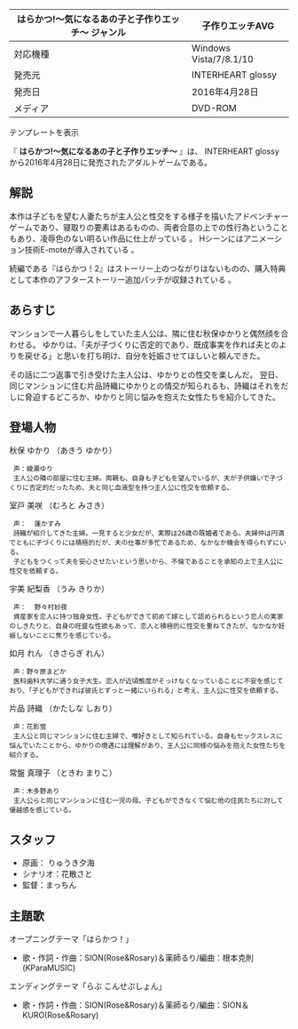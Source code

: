 はらかつ!〜気になるあの子と子作りエッチ〜  ジャンル  |  子作りエッチAVG   
---|---  
対応機種  |  Windows Vista/7/8.1/10   
発売元  |  INTERHEART glossy   
発売日  |  2016年4月28日   
メディア  |  DVD-ROM   
テンプレートを表示  
  
『 **はらかつ!〜気になるあの子と子作りエッチ〜** 』は、  INTERHEART glossy
から2016年4月28日に発売されたアダルトゲームである。

##  解説  

本作は子どもを望む人妻たちが主人公と性交をする様子を描いたアドベンチャーゲームであり、寝取りの要素はあるものの、両者合意の上での性行為ということもあり、凌辱色のない明るい作品に仕上がっている
  。 Hシーンにはアニメーション技術E-moteが導入されている    。

続編である『はらかつ！2』はストーリー上のつながりはないものの、購入特典として本作のアフターストーリー追加パッチが収録されている    。

##  あらすじ  

マンションで一人暮らしをしていた主人公は、隣に住む秋保ゆかりと偶然顔を合わせる。
ゆかりは、「夫が子づくりに否定的であり、既成事実を作れば夫とのよりを戻せる」と思いを打ち明け、自分を妊娠させてほしいと頼んできた。

その話に二つ返事で引き受けた主人公は、ゆかりとの性交を楽しんだ。
翌日、同じマンションに住む片品詩織にゆかりとの情交が知られるも、詩織はそれをだしに脅迫するどころか、ゆかりと同じ悩みを抱えた女性たちを紹介してきた。

##  登場人物  

秋保 ゆかり （あきう ゆかり）

     声：綾瀬ゆり 
     主人公の隣の部屋に住む主婦。両親も、自身も子どもを望んでいるが、夫が子供嫌いで子づくりに否定的だったため、夫と同じ血液型を持つ主人公に性交を依頼する。 
室戸 美咲 （むろと みさき）

     声：  蓬かすみ 
     詩織が紹介してきた主婦。一見すると少女だが、実際は26歳の既婚者である。夫婦仲は円満でともに子づくりには積極的だが、夫の仕事が多忙であるため、なかなか機会を得られずにいる。 
     子どもをつくって夫を安心させたいという思いから、不倫であることを承知の上で主人公に性交を依頼する。 
宇美 紀梨香 （うみ きりか）

     声：  野々村紗夜 
     資産家を恋人に持つ独身女性。子どもができて初めて嫁として認められるという恋人の実家のしきたりと、自身の旺盛な性欲もあって、恋人と積極的に性交を重ねてきたが、なかなか妊娠しないことに焦りを感じている。 
如月 れん （きさらぎ れん）

     声：野々原まどか 
     医科歯科大学に通う女子大生。恋人が近頃態度がそっけなくなっていることに不安を感じており、「子どもができれば彼氏とずっと一緒にいられる」と考え、主人公に性交を依頼する。 
片品 詩織 （かたしな しおり）

     声：花影蛍 
     主人公と同じマンションに住む主婦で、噂好きとして知られている。自身もセックスレスに悩んでいたことから、ゆかりの境遇には理解があり、主人公に同様の悩みを抱えた女性たちを紹介する。 
常盤 真理子 （ときわ まりこ）

     声：木多野あり 
     主人公らと同じマンションに住む一児の母。子どもができなくて悩む他の住民たちに対して優越感を感じている。 

##  スタッフ  

  * 原画：  りゅうき夕海 
  * シナリオ：花散さと 
  * 監督：まっちん 

##  主題歌  

オープニングテーマ「はらかつ！」

  * 歌・作詞・作曲：SION(Rose&Rosary)＆薬師るり/編曲：根本克則(KParaMUSIC) 

エンディングテーマ「らぶ こんせぷしょん」

  * 歌・作詞・作曲：SION(Rose&Rosary)＆薬師るり/編曲：SION＆KURO(Rose&Rosary) 

